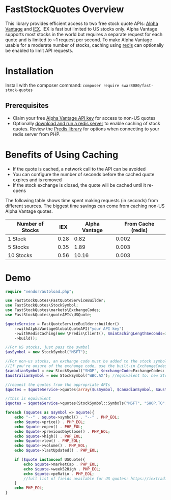 # FastStockQuotes Overview
This library provides efficient access to two free stock quote APIs: [Alpha Vantage](https://www.alphavantage.co/) and [IEX](https://iextrading.com/developer). IEX is fast but limited to US stocks only. Alpha Vantage supports most stocks in the world but requires a separate request for each quote and is limited to ~1 request per second. To make Alpha Vantage usable for a moderate number of stocks, caching using [redis](https://redis.io/) can optionally be enabled to limit API requests.

# Installation
Install with the composer command: `composer require swar8080/fast-stock-quotes`

## Prerequisites
* Claim your free [Alpha Vantage API key](https://www.alphavantage.co/support/#api-key) for access to non-US quotes
* Optionally [download and run a redis server](https://redis.io/) to enable caching of stock quotes. Review the [Predis library](https://github.com/nrk/predis#connecting-to-redis) for options when connecting to your redis server from PHP. 

# Benefits of Using Caching
* If the quote is cached, a network call to the API can be avoided
* You can configure the number of seconds before the cached quote expires and is removed
* If the stock exchange is closed, the quote will be cached until it re-opens

The following table shows time spent making requests (in seconds) from different sources. The biggest time savings can come from caching non-US Alpha Vantage quotes.

Number of Stocks | IEX  | Alpha Vantage | From Cache (redis)
-----------------|------|---------------|-----------------
1 Stock | 0.28 | 0.82 | 0.002
5 Stocks | 0.35 | 1.89 | 0.003
10 Stocks | 0.56 | 10.16 | 0.003

# Demo
```php
require "vendor/autoload.php";

use FastStockQuotes\FastQuoteServiceBuilder;
use FastStockQuotes\StockSymbol;
use FastStockQuotes\markets\ExchangeCodes;
use FastStockQuotes\quoteAPIs\USQuote;

$quoteService = FastQuoteServiceBuilder::builder()
	->withAlphaVantageGlobalQuoteAPI("your API key")
	->withRedisCaching(new \Predis\Client(), $minCachingLengthSeconds=300)
	->build();

//For US stocks, just pass the symbol
$usSymbol = new StockSymbol("MSFT");

//For non-us stocks, an exchange code must be added to the stock symbol to identify the stock exchange it belongs to.
//If you're unsure of the exchange code, use the built-in ExchangeCodes constant or check Yahoo Finance
$canadianSymbol = new StockSymbol("SHOP", $exchangeCode=ExchangeCodes::CANADA); 
$australianSymbol = new StockSymbol("WBC.AX"); //equivalent to: new StockSymbol("WBC", ExchangeCodes::AUSTRALIA)

//request the quotes from the appropriate APIs
$quotes = $quoteService->quotes(array($usSymbol, $canadianSymbol, $australianSymbol));

//this is equivalent
$quotes = $quoteService->quotes(StockSymbol::Symbols("MSFT", "SHOP.TO", "WBC.AX"));

foreach ($quotes as $symbol => $quote){
	echo "--" . $quote->symbol() . "--" . PHP_EOL;
	echo $quote->price() . PHP_EOL;
	echo $quote->open() . PHP_EOL;
	echo $quote->previousDayClose() . PHP_EOL;
	echo $quote->high() . PHP_EOL;
	echo $quote->low() . PHP_EOL;
	echo $quote->volume() . PHP_EOL;
	echo $quote->lastUpdated() . PHP_EOL;

	if ($quote instanceof USQuote){
		echo $quote->marketCap . PHP_EOL;
		echo $quote->week52High . PHP_EOL;
		echo $quote->peRatio . PHP_EOL;
		//full list of fields available for US quotes: https://iextrading.com/developer/docs/#quote
	}
	echo PHP_EOL;
}
```
